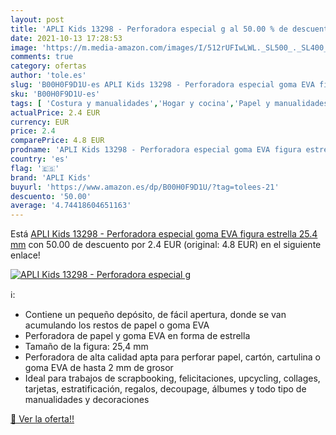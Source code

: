 ```yaml
---
layout: post
title: 'APLI Kids 13298 - Perforadora especial g al 50.00 % de descuento'
date: 2021-10-13 17:28:53
image: 'https://m.media-amazon.com/images/I/512rUFIwLWL._SL500_._SL400_.jpg'
comments: true
category: ofertas
author: 'tole.es'
slug: 'B00H0F9D1U-es APLI Kids 13298 - Perforadora especial goma EVA figura...'
sku: 'B00H0F9D1U-es'
tags: [ 'Costura y manualidades','Hogar y cocina','Papel y manualidades con papel','Punzones para papel','apli','apli kids', ]
actualPrice: 2.4 EUR
currency: EUR
price: 2.4
comparePrice: 4.8 EUR
prodname: 'APLI Kids 13298 - Perforadora especial goma EVA figura estrella  25.4 mm'
country: 'es'
flag: '🇪🇸'
brand: 'APLI Kids'
buyurl: 'https://www.amazon.es/dp/B00H0F9D1U/?tag=tolees-21'
descuento: '50.00'
average: '4.74418604651163'
---
```


Está [APLI Kids 13298 - Perforadora especial goma EVA figura estrella  25.4 mm](https://www.amazon.es/dp/B00H0F9D1U/?tag=tolees-21) con 50.00 de descuento por 2.4 EUR (original: 4.8 EUR) en el siguiente enlace!

[![APLI Kids 13298 - Perforadora especial g](https://m.media-amazon.com/images/I/512rUFIwLWL._SL500_._SL400_.jpg)](https://www.amazon.es/dp/B00H0F9D1U/?tag=tolees-21)

ℹ️:

- Contiene un pequeño depósito, de fácil apertura, donde se van acumulando los restos de papel o goma EVA
- Perforadora de papel y goma EVA en forma de estrella
- Tamaño de la figura: 25,4 mm
- Perforadora de alta calidad apta para perforar papel, cartón, cartulina o goma EVA de hasta 2 mm de grosor
- Ideal para trabajos de scrapbooking, felicitaciones, upcycling, collages, tarjetas, estratificación, regalos, decoupage, álbumes y todo tipo de manualidades y decoraciones

[🛒 Ver la oferta!!](https://www.amazon.es/dp/B00H0F9D1U/?tag=tolees-21)
